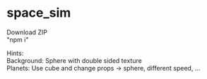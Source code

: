 # space_sim

Download ZIP
</br>
"npm i"
</br>


Hints:
</br>
Background: Sphere with double sided texture
</br>
Planets: Use cube and change props -> sphere, different speed, ...
